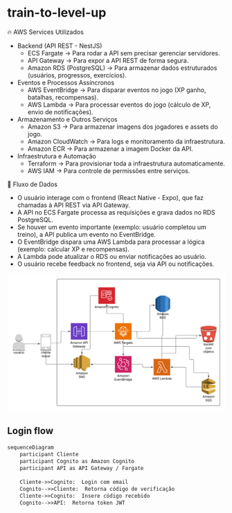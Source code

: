 # train-to-level-up

🔥 AWS Services Utilizados
-  Backend (API REST - NestJS)
    - ECS Fargate → Para rodar a API sem precisar gerenciar servidores.
    - API Gateway → Para expor a API REST de forma segura.
    - Amazon RDS (PostgreSQL) → Para armazenar dados estruturados (usuários, progressos, exercícios).
-  Eventos e Processos Assíncronos
    - AWS EventBridge → Para disparar eventos no jogo (XP ganho, batalhas, recompensas).
    - AWS Lambda → Para processar eventos do jogo (cálculo de XP, envio de notificações).
-  Armazenamento e Outros Serviços
    - Amazon S3 → Para armazenar imagens dos jogadores e assets do jogo.
    - Amazon CloudWatch → Para logs e monitoramento da infraestrutura.
    - Amazon ECR → Para armazenar a imagem Docker da API.
- Infraestrutura e Automação
    - Terraform → Para provisionar toda a infraestrutura automaticamente.
    - AWS IAM → Para controle de permissões entre serviços.

📌 Fluxo de Dados
 - O usuário interage com o frontend (React Native - Expo), que faz chamadas à API REST via API Gateway.
 - A API no ECS Fargate processa as requisições e grava dados no RDS PostgreSQL.
 - Se houver um evento importante (exemplo: usuário completou um treino), a API publica um evento no EventBridge.
 - O EventBridge dispara uma AWS Lambda para processar a lógica (exemplo: calcular XP e recompensas).
 - A Lambda pode atualizar o RDS ou enviar notificações ao usuário.
 - O usuário recebe feedback no frontend, seja via API ou notificações.

![fluxo](/train%20to%20level%20up.png)

## Login flow
```mermaid
sequenceDiagram
    participant Cliente
    participant Cognito as Amazon Cognito
    participant API as API Gateway / Fargate

    Cliente->>Cognito:  Login com email
    Cognito-->>Cliente:  Retorna código de verificação
    Cliente->>Cognito:  Insere código recebido
    Cognito-->>API:  Retorna token JWT
```